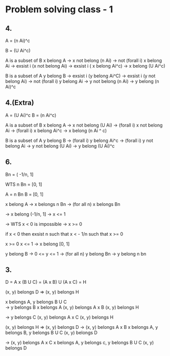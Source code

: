 # Problem solving class - 1

## 4.

A = (n Ai)^c

B = (U Ai^c)

A is a subset of B
x belong A -> x not belong (n Ai) -> not (forall i) x belong Ai -> exsist i (x not belong Ai) -> exsist i ( x belong Ai^c) 
-> x belong (U Ai^c)

B is a subset of A
y belong B -> exsist i (y belong Ai^C) -> exsist i (y not belong Ai) -> not (forall i) y belong Ai -> y not belong (n Ai) -> y belong (n Ai)^c

## 4.(Extra)

A = (U Ai)^c
B = (n Ai^c)

A is a subset of B
x belong A -> x not belong (U Ai) -> (forall i) x not belong Ai -> (forall i) x belong Ai^c -> x belong (n Ai ^ c)

B is a subset of A
y belong B -> (forall i) y belong Ai^c -> (forall i) y not belong Ai -> y not belong (U Ai) -> y belong (U Ai)^c

## 6.

Bn = ( -1/n, 1]

WTS n Bn = [0, 1]

A = n Bn 
B = [0, 1]

x belong A -> x belongs n Bn -> (for all n) x belongs Bn 

-> x belong (-1/n, 1] -> x <= 1

-> WTS x < 0 is impossible -> x >= 0

if x < 0 then exsist n such that x < - 1/n
such that x >= 0

x >= 0 x <= 1 -> x belong [0, 1]


y belong B -> 0 <= y <= 1 -> (for all n) y belong Bn -> y belong n bn


## 3.

D = A x (B U C) = (A x B) U (A x C) = H

(x, y) belongs D => (x, y) belongs H

x belongs A, y belongs B U C  
-> y belongs B
   x belongs A
   (x, y) belongs A x B
   (x, y) belongs H

-> y belongs C
   (x, y) belongs A x C
   (x, y) belongs H

(x, y) belongs H => (x, y) belongs D
-> (x, y) belongs A x B 
   x belongs A, y belongs B, y belongs B U C
   (x, y) belongs D

-> (x, y) belongs A x C
   x belongs A, y belongs c, y belongs B U C
   (x, y) belongs D






